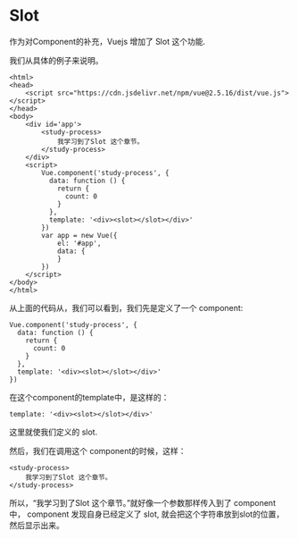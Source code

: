 # Slot

作为对Component的补充，Vuejs 增加了 Slot 这个功能. 

我们从具体的例子来说明。

```
<html>
<head>
	<script src="https://cdn.jsdelivr.net/npm/vue@2.5.16/dist/vue.js"></script>
</head>
<body>
	<div id='app'>
		<study-process>
			我学习到了Slot 这个章节。
		</study-process>
	</div>
	<script>
		Vue.component('study-process', {
		  data: function () {
		    return {
		      count: 0
		    }
		  },
		  template: '<div><slot></slot></div>'
		})
		var app = new Vue({
			el: '#app', 
			data: {
			}
		})
	</script>
</body>
</html>
```

从上面的代码从，我们可以看到，我们先是定义了一个 component: 

```
Vue.component('study-process', {
  data: function () {
    return {
      count: 0
    }
  },
  template: '<div><slot></slot></div>'
})
```

在这个component的template中，是这样的：  

```
template: '<div><slot></slot></div>'
```

这里就使我们定义的 slot. 

然后，我们在调用这个 component的时候，这样： 

```
<study-process>
	我学习到了Slot 这个章节。
</study-process>
```		

所以，“我学习到了Slot 这个章节。”就好像一个参数那样传入到了 component中， component 发现自身已经定义了 slot, 就会把这个字符串放到slot的位置，然后显示出来。 